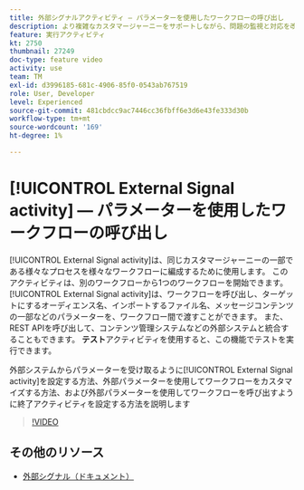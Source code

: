 ```yaml
---
title: 外部シグナルアクティビティ — パラメーターを使用したワークフローの呼び出し
description: より複雑なカスタマージャーニーをサポートしながら、問題の監視と対応を改善するために、別のワークフローから開始する方法を説明します。
feature: 実行アクティビティ
kt: 2750
thumbnail: 27249
doc-type: feature video
activity: use
team: TM
exl-id: d3996185-681c-4906-85f0-0543ab767519
role: User, Developer
level: Experienced
source-git-commit: 481cbdcc9ac7446cc36fbff6e3d6e43fe333d30b
workflow-type: tm+mt
source-wordcount: '169'
ht-degree: 1%

---
```



# [!UICONTROL External Signal activity]  — パラメーターを使用したワークフローの呼び出し

[!UICONTROL External Signal activity]は、同じカスタマージャーニーの一部である様々なプロセスを様々なワークフローに編成するために使用します。 このアクティビティは、別のワークフローから1つのワークフローを開始できます。 [!UICONTROL External Signal activity]は、ワークフローを呼び出し、ターゲットにするオーディエンス名、インポートするファイル名、メッセージコンテンツの一部などのパラメーターを、ワークフロー間で渡すことができます。 また、REST APIを呼び出して、コンテンツ管理システムなどの外部システムと統合することもできます。 **テスト**&#x200B;アクティビティを使用すると、この機能でテストを実行できます。

外部システムからパラメーターを受け取るように[!UICONTROL External Signal activity]を設定する方法、外部パラメーターを使用してワークフローをカスタマイズする方法、および外部パラメーターを使用してワークフローを呼び出すように終了アクティビティを設定する方法を説明します

>[!VIDEO](https://video.tv.adobe.com/v/27249/?quality=12)

## その他のリソース

* [外部シグナル（ドキュメント）](https://experienceleague.adobe.com/docs/campaign-standard/using/managing-processes-and-data/calling-workflow-external-parameters/calling-a-workflow-with-external-parameters.html)
